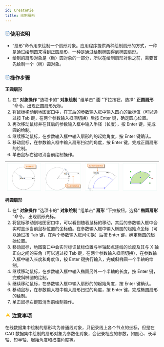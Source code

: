 ```yaml
---
id: CreatePie
title: 绘制扇形
---
```

### ![](../../../img/read.gif)使用说明

* “扇形”命令用来绘制一个扇形对象。应用程序提供两种绘制扇形的方式，一种是通过绘制圆来得到正圆扇形，一种是通过绘制椭圆得到椭圆扇形。
* 绘制的扇形对象是（椭）圆对象的一部分，所以在绘制扇形对象之前，需要首先绘制一个（椭）圆对象。

### ![](../../../img/read.gif)操作步骤

**正圆扇形**

1. 在“ **对象操作** ”选项卡的“ **对象绘制** ”组单击“ **面** ”下拉按钮，选择“ **正圆扇形** ”命令，出现正圆扇形光标。
2. 将鼠标移动到地图窗口中，在其后的参数输入框中输入圆心的坐标值（可以通过按 Tab 键，在两个参数输入框间切换）后按 Enter 键，确定圆心位置。
3. 再次移动鼠标并在其后的参数输入框中输入半径（长度），按 Enter 键，完成圆的绘制。
4. 继续移动鼠标，在参数输入框中输入扇形的的起始角度，按 Enter 键确认。
5. 移动鼠标，在参数输入框中输入扇形扫过的角度，按 Enter 键，完成正圆扇形的绘制。
6. 单击鼠标右键取消当前绘制操作。  

![](img/Fan1.png) | ![](img/Fan2.png) | ![](img/Fan3.png) | ![](img/Fan4.png)  
---|---|---|---  

**椭圆扇形**

1. 在“ **对象操作** ”选项卡的“ **对象绘制** ”组单击“ **扇形** ”下拉按钮，选择“ **椭圆扇形** ”命令， 出现扇形光标。
2. 将鼠标移动到地图窗口中，可以看到随着鼠标的移动，其后的参数输入框中会实时显示当前鼠标位置的坐标值。在参数输入框中输入椭圆的起始点坐标（可以通过按 Tab 键，在两个参数输入框间切换）后按 Enter 键，确定椭圆的起始位置。
3. 移动鼠标，地图窗口中会实时标识鼠标位置与半轴起点连线的长度及其与 X 轴正向之间的夹角（可以通过按 Tab 键，在两个参数输入框间切换），在参数输入框中输入长度和角度值，按 Enter 键执行输入，完成斜椭圆一个半轴的绘制。
4. 继续移动鼠标，在参数输入框中输入椭圆另外一个半轴的长度，按 Enter 键，完成斜椭圆的绘制。 
5. 继续移动鼠标，在参数输入框中输入扇形的的起始角度，按 Enter 键确认。
6. 移动鼠标，在参数输入框中输入扇形扫过的角度，按 Enter 键，完成椭圆扇形的绘制。
7. 单击鼠标右键取消当前绘制操作。

### ![](../../../img/note.png)注意事项

在线数据集中绘制的扇形均为普通线对象，只记录线上各个节点的坐标，但是在 CAD
数据集中绘制的扇形对象为参数化对象，会记录相应的参数，如圆心、长半轴、短半轴、起始角度和扫描角度等。

